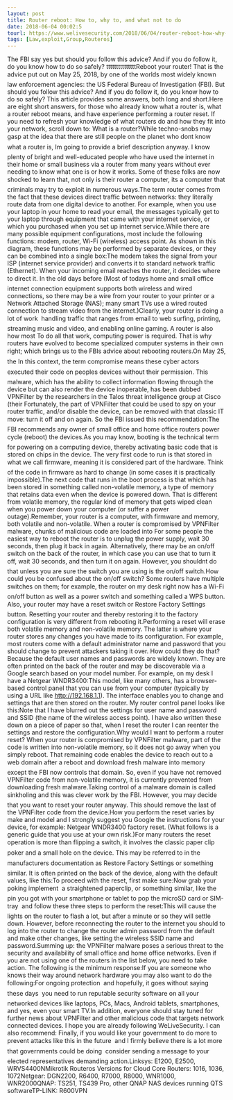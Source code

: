 ```yaml
---
layout: post
title: Router reboot: How to, why to, and what not to do
date: 2018-06-04 00:02:5
tourl: https://www.welivesecurity.com/2018/06/04/router-reboot-how-why-what/
tags: [Law,exploit,Group,Routeros]
---
```

The FBI say yes but should you follow this advice? And if you do follow it, do you know how to do so safely? tttttttttttttttReboot your router! That is the advice put out on May 25, 2018, by one of the worlds most widely known law enforcement agencies: the US Federal Bureau of Investigation (FBI). But should you follow this advice? And if you do follow it, do you know how to do so safely? This article provides some answers, both long and short.Here are eight short answers, for those who already know what a router is, what a router reboot means, and have experience performing a router reset. If you need to refresh your knowledge of what routers do and how they fit into your network, scroll down to: What is a router?While techno-snobs may gasp at the idea that there are still people on the planet who dont know what a router is, Im going to provide a brief description anyway. I know plenty of bright and well-educated people who have used the internet in their home or small business via a router from many years without ever needing to know what one is or how it works. Some of these folks are now shocked to learn that, not only is their router a computer, its a computer that criminals may try to exploit in numerous ways.The term router comes from the fact that these devices direct traffic between networks: they literally route data from one digital device to another. For example, when you use your laptop in your home to read your email, the messages typically get to your laptop through equipment that came with your internet service, or which you purchased when you set up internet service.While there are many possible equipment configurations, most include the following functions: modem, router, Wi-Fi (wireless) access point. As shown in this diagram, these functions may be performed by separate devices, or they can be combined into a single box:The modem takes the signal from your ISP (internet service provider) and converts it to standard network traffic (Ethernet). When your incoming email reaches the router, it decides where to direct it. In the old days before (Most of todays home and small office internet connection equipment supports both wireless and wired connections, so there may be a wire from your router to your printer or a Network Attached Storage (NAS); many smart TVs use a wired routed connection to stream video from the internet.)Clearly, your router is doing a lot of work  handling traffic that ranges from email to web surfing, printing, streaming music and video, and enabling online gaming. A router is also how most To do all that work, computing power is required. That is why routers have evolved to become specialized computer systems in their own right; which brings us to the FBIs advice about rebooting routers.On May 25, the In this context, the term compromise means these cyber actors executed their code on peoples devices without their permission. This malware, which has the ability to collect information flowing through the device but can also render the device inoperable, has been dubbed VPNFilter by the researchers in the Talos threat intelligence group at Cisco (their Fortunately, the part of VPNFilter that could be used to spy on your router traffic, and/or disable the device, can be removed with that classic IT move: turn it off and on again. So the FBI issued this recommendation:The FBI recommends any owner of small office and home office routers power cycle (reboot) the devices.As you may know, booting is the technical term for powering on a computing device, thereby activating basic code that is stored on chips in the device. The very first code to run is that stored in what we call firmware, meaning it is considered part of the hardware. Think of the code in firmware as hard to change (in some cases it is practically impossible).The next code that runs in the boot process is that which has been stored in something called non-volatile memory, a type of memory that retains data even when the device is powered down. That is different from volatile memory, the regular kind of memory that gets wiped clean when you power down your computer (or suffer a power outage).Remember, your router is a computer, with firmware and memory, both volatile and non-volatile. When a router is compromised by VPNFilter malware, chunks of malicious code are loaded into For some people the easiest way to reboot the router is to unplug the power supply, wait 30 seconds, then plug it back in again. Alternatively, there may be an on/off switch on the back of the router, in which case you can use that to turn it off, wait 30 seconds, and then turn it on again. However, you shouldnt do that unless you are sure the switch you are using is the on/off switch.How could you be confused about the on/off switch? Some routers have multiple switches on them; for example, the router on my desk right now has a Wi-Fi on/off button as well as a power switch and something called a WPS button. Also, your router may have a reset switch or Restore Factory Settings button. Resetting your router and thereby restoring it to the factory configuration is very different from rebooting it.Performing a reset will erase both volatile memory and non-volatile memory. The latter is where your router stores any changes you have made to its configuration. For example, most routers come with a default administrator name and password that you should change to prevent attackers taking it over. How could they do that? Because the default user names and passwords are widely known. They are often printed on the back of the router and may be discoverable via a Google search based on your model number. For example, on my desk I have a Netgear WNDR3400:This model, like many others, has a browser-based control panel that you can use from your computer (typically by using a URL like http://192.168.1.1). The interface enables you to change and settings that are then stored on the router. My router control panel looks like this:Note that I have blurred out the settings for user name and password and SSID (the name of the wireless access point). I have also written these down on a piece of paper so that, when I reset the router I can reenter the settings and restore the configuration.Why would I want to perform a router reset? When your router is compromised by VPNFilter malware, part of the code is written into non-volatile memory, so it does not go away when you simply reboot. That remaining code enables the device to reach out to a web domain after a reboot and download fresh malware into memory  except the FBI now controls that domain. So, even if you have not removed VPNFilter code from non-volatile memory, it is currently prevented from downloading fresh malware.Taking control of a malware domain is called sinkholing and this was clever work by the FBI. However, you may decide that you want to reset your router anyway. This should remove the last of the VPNFilter code from the device.How you perform the reset varies by make and model and I strongly suggest you Google the instructions for your device, for example: Netgear WNDR3400 factory reset. (What follows is a generic guide that you use at your own risk.)For many routers the reset operation is more than flipping a switch, it involves the classic paper clip poker and a small hole on the device. This may be referred to in the manufacturers documentation as Restore Factory Settings or something similar. It is often printed on the back of the device, along with the default values, like this:To proceed with the reset, first make sure:Now grab your poking implement  a straightened paperclip, or something similar, like the pin you got with your smartphone or tablet to pop the microSD card or SIM-tray  and follow these three steps to perform the reset:This will cause the lights on the router to flash a lot, but after a minute or so they will settle down. However, before reconnecting the router to the internet you should to log into the router to change the router admin password from the default and make other changes, like setting the wireless SSID name and password.Summing up: the VPNFilter malware poses a serious threat to the security and availability of small office and home office networks. Even if you are not using one of the routers in the list below, you need to take action. The following is the minimum response:If you are someone who knows their way around network hardware you may also want to do the following:For ongoing protection  and hopefully, it goes without saying these days  you need to run reputable security software on all your networked devices like laptops, PCs, Macs, Android tablets, smartphones, and yes, even your smart TV.In addition, everyone should stay tuned for further news about VPNFilter and other malicious code that targets network connected devices. I hope you are already following WeLiveSecurity. I can also recommend: Finally, if you would like your government to do more to prevent attacks like this in the future  and I firmly believe there is a lot more that governments could be doing  consider sending a message to your elected representatives demanding action.Linksys: E1200, E2500, WRVS4400NMikrotik Routeros Versions for Cloud Core Routers: 1016, 1036, 1072Netgear: DGN2200, R6400, R7000, R8000, WNR1000, WNR2000QNAP: TS251, TS439 Pro, other QNAP NAS devices running QTS softwareTP-LINK: R600VPN